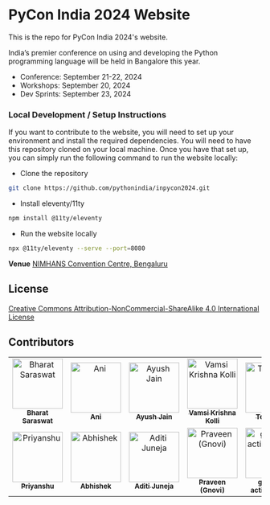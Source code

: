 # PyCon India 2024 Website

This is the repo for PyCon India 2024's website.

India’s premier conference on using and developing the Python programming language will be held in Bangalore this year.

- Conference: September 21-22, 2024
- Workshops: September 20, 2024
- Dev Sprints: September 23, 2024

### Local Development / Setup Instructions
If you want to contribute to the website, you will need to set up your environment and install the required dependencies. You will need to have this repository cloned on your local machine. Once you have that set up, you can simply run the following command to run the website locally:

- Clone the repository
```bash
git clone https://github.com/pythonindia/inpycon2024.git
```

- Install eleventy/11ty
```bash
npm install @11ty/eleventy
```

- Run the website locally
```bash
npx @11ty/eleventy --serve --port=8080
```

**Venue**
[NIMHANS Convention Centre, Bengaluru](https://maps.app.goo.gl/RPE8hmDoyFh7pmyY7)

## License
[Creative Commons Attribution-NonCommercial-ShareAlike 4.0 International License](LICENSE.md)

## Contributors

<!-- CONTRIBUTORS_START -->
<table>
  <tr>
    <td align="center"><a href="https://github.com/bhansa"><img src="https://avatars.githubusercontent.com/u/9723884?v=4" width="100px" alt="Bharat Saraswat"/><br /><sub><b>Bharat Saraswat</b></sub></a></td>
    <td align="center"><a href="https://github.com/anistark"><img src="https://avatars.githubusercontent.com/u/5357586?v=4" width="100px" alt="Ani"/><br /><sub><b>Ani</b></sub></a></td>
    <td align="center"><a href="https://github.com/ayushjain01"><img src="https://avatars.githubusercontent.com/u/67141217?v=4" width="100px" alt="Ayush Jain"/><br /><sub><b>Ayush Jain</b></sub></a></td>
    <td align="center"><a href="https://github.com/vamc-k"><img src="https://avatars.githubusercontent.com/u/11007620?v=4" width="100px" alt="Vamsi Krishna Kolli"/><br /><sub><b>Vamsi Krishna Kolli</b></sub></a></td>
    <td align="center"><a href="https://github.com/Techiezy"><img src="https://avatars.githubusercontent.com/u/37692230?v=4" width="100px" alt="Techiezy"/><br /><sub><b>Techiezy</b></sub></a></td>
    <td align="center"><a href="https://github.com/TeeWrath"><img src="https://avatars.githubusercontent.com/u/117584718?v=4" width="100px" alt="Subroto Banerjee"/><br /><sub><b>Subroto Banerjee</b></sub></a></td>
  </tr>
  <tr>
    <td align="center"><a href="https://github.com/devom-glitch"><img src="https://avatars.githubusercontent.com/u/50795140?v=4" width="100px" alt="Priyanshu"/><br /><sub><b>Priyanshu</b></sub></a></td>
    <td align="center"><a href="https://github.com/abhishekmishragithub"><img src="https://avatars.githubusercontent.com/u/38150419?v=4" width="100px" alt="Abhishek"/><br /><sub><b>Abhishek</b></sub></a></td>
    <td align="center"><a href="https://github.com/Schefflera-Arboricola"><img src="https://avatars.githubusercontent.com/u/91629733?v=4" width="100px" alt="Aditi Juneja"/><br /><sub><b>Aditi Juneja</b></sub></a></td>
    <td align="center"><a href="https://github.com/wavicles"><img src="https://avatars.githubusercontent.com/u/7612306?v=4" width="100px" alt="Praveen (Gnovi)"/><br /><sub><b>Praveen (Gnovi)</b></sub></a></td>
    <td align="center"><a href="https://github.com/apps/github-actions"><img src="https://avatars.githubusercontent.com/in/15368?v=4" width="100px" alt="github-actions[bot]"/><br /><sub><b>github-actions[bot]</b></sub></a></td>
  </tr>
</table>
<!-- CONTRIBUTORS_END -->
